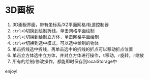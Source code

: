 # 3D画板

1. 3D画板界面，带有坐标系/XZ平面网格/轨道控制器
2. `ctrl+D`切换到绘制折线，单击网格平面绘制
3. `ctrl+C`切换到绘制立方体，单击网格平面绘制
4. `ctrl+P`切换到选中模式，可以选中绘制的物体
5. 单击折线选中折线，再单击选中的折线的折点可以移动折点位置
6. 单击立方体选中立方体，并对立方体进行操作，`t`移动，`r`旋转，`r`缩放
7. 所有的绘制/修改操作，都能即时保存到localStorage中

enjoy!
